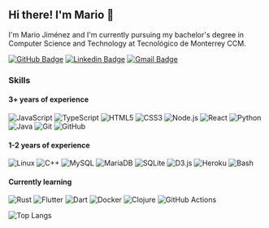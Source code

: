 ## Hi there! I'm Mario :wave:

I'm Mario Jiménez and I'm currently pursuing my bachelor's degree in Computer Science and Technology at Tecnológico de Monterrey CCM.

[![GitHub Badge](https://img.shields.io/badge/-MarioJim-black?style=flat-square&logo=GitHub&logoColor=white&link=https://github.com/MarioJim/)](https://github.com/MarioJim)
[![Linkedin Badge](https://img.shields.io/badge/-mariojim-blue?style=flat-square&logo=Linkedin&logoColor=white&link=https://www.linkedin.com/in/mariojim/)](https://www.linkedin.com/in/mariojim/)
[![Gmail Badge](https://img.shields.io/badge/-mario.emilio.j@gmail.com-c14438?style=flat-square&logo=Gmail&logoColor=white&link=mailto:mario.emilio.j@gmail.com)](mailto:mario.emilio.j@gmail.com)

### Skills

#### 3+ years of experience

![JavaScript](https://img.shields.io/badge/-JavaScript-black?style=flat-square&logo=javascript)
![TypeScript](https://img.shields.io/badge/-TypeScript-007ACC?style=flat-square&logo=typescript)
![HTML5](https://img.shields.io/badge/-HTML5-E34F26?style=flat-square&logo=html5&logoColor=white)
![CSS3](https://img.shields.io/badge/-CSS3-1572B6?style=flat-square&logo=css3)
![Node.js](https://img.shields.io/badge/-Node.js-339933?style=flat-square&logoColor=white&logo=Node.js)
![React](https://img.shields.io/badge/-React-61DAFB?style=flat-square&logoColor=white&logo=react)
![Python](https://img.shields.io/badge/-Python-3776AB?style=flat-square&logoColor=white&logo=Python)
![Java](https://img.shields.io/badge/-Java-007396?style=flat-square&logo=java)
![Git](https://img.shields.io/badge/-Git-F05032?style=flat-square&logoColor=white&logo=git)
![GitHub](https://img.shields.io/badge/-GitHub-181717?style=flat-square&logo=github)

#### 1-2 years of experience

![Linux](https://img.shields.io/badge/-Linux-black?style=flat-square&logoColor=white&logo=linux)
![C++](https://img.shields.io/badge/-C++-00599C?style=flat-square&logo=c%2B%2B)
![MySQL](https://img.shields.io/badge/-MySQL-4479A1?style=flat-square&logoColor=white&logo=mysql)
![MariaDB](https://img.shields.io/badge/-MariaDB-003545?style=flat-square&logo=mariadb)
![SQLite](https://img.shields.io/badge/-SQLite-003B57?style=flat-square&logo=sqlite)
![D3.js](https://img.shields.io/badge/-D3.js-black?style=flat-square&logo=d3.js)
![Heroku](https://img.shields.io/badge/-Heroku-430098?style=flat-square&logo=heroku)
![Bash](https://img.shields.io/badge/-Bash-4EAA25?style=flat-square&logoColor=white&logo=gnu-bash)

#### Currently learning

![Rust](https://img.shields.io/badge/-Rust-A42E2B?style=flat-square&logo=rust)
![Flutter](https://img.shields.io/badge/-Flutter-02569B?style=flat-square&logo=flutter)
![Dart](https://img.shields.io/badge/-Dart-0175C2?style=flat-square&logo=dart)
![Docker](https://img.shields.io/badge/-Docker-2496ED?style=flat-square&logoColor=white&logo=docker)
![Clojure](https://img.shields.io/badge/-Clojure-5881D8?style=flat-square&logoColor=white&logo=clojure)
![GitHub Actions](https://img.shields.io/badge/-GitHub%20Actions-2088FF?style=flat-square&logoColor=white&logo=github-actions)

![Top Langs](https://mariojim.github.io/lang_widget.svg)

